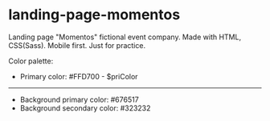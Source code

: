 # landing-page-momentos
Landing page "Momentos" fictional event company. Made with HTML, CSS(Sass). Mobile first. Just for practice.

Color palette: 
- Primary color: #FFD700 - $priColor
-----
- Background primary color: #676517 
- Background secondary color: #323232 
